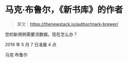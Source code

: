 # 马克·布鲁尔，《新书库》的作者

> 原文：<https://thenewstack.io/author/mark-brewer/>

您的新用例需要流数据。现在怎么办？

2019 年 5 月 7 日凌晨 4 点

马克·布鲁尔